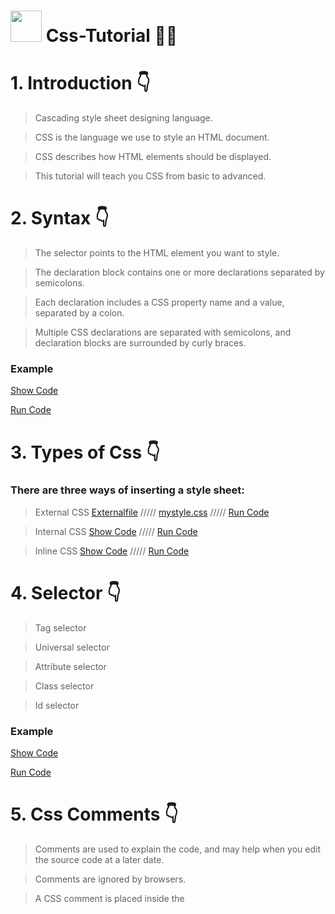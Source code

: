 # <img src="https://cdn-icons-png.flaticon.com/512/732/732190.png" width="50px"> Css-Tutorial 🧑‍🎓


# 1. Introduction 👇

>Cascading style sheet designing language.

>CSS is the language we use to style an HTML document.

>CSS describes how HTML elements should be displayed.

>This tutorial will teach you CSS from basic to advanced.

# 2. Syntax 👇

>The selector points to the HTML element you want to style.

>The declaration block contains one or more declarations separated by semicolons.

>Each declaration includes a CSS property name and a value, separated by a colon.

>Multiple CSS declarations are separated with semicolons, and declaration blocks are surrounded by curly braces.

### Example
<a href="https://github.com/codewithkunal404/CSS_Tutorial-Codewithkunal404/blob/main/syntax.html">Show Code</a>

<a href="https://codewithkunal404.github.io/CSS_Tutorial-Codewithkunal404/syntax.html">Run Code</a>




# 3. Types of Css 👇
### There are three ways of inserting a style sheet:

>External CSS 
<a href="https://github.com/codewithkunal404/css-tutorial/blob/main/External.html">Externalfile</a>
/////
<a href="https://github.com/codewithkunal404/css-tutorial/blob/main/mystyle.css">mystyle.css</a>
/////
<a href="https://codewithkunal404.github.io/css-tutorial/External.html">Run Code</a>


>Internal CSS <a href="https://github.com/codewithkunal404/css-tutorial/blob/main/internal.html">Show Code</a>
/////
<a href="https://codewithkunal404.github.io/css-tutorial/internal.html">Run Code</a>


>Inline CSS
<a href="https://github.com/codewithkunal404/css-tutorial/blob/main/inline.html">Show Code</a>
/////
<a href="https://codewithkunal404.github.io/css-tutorial/inline.html">Run Code</a>





# 4. Selector 👇

>Tag selector 

>Universal selector

>Attribute selector

>Class selector

>Id selector

### Example
<a href="https://github.com/codewithkunal404/css-tutorial/blob/main/selector.html">Show Code</a>

<a href="https://codewithkunal404.github.io/css-tutorial/selector.html">Run Code</a>





# 5. Css Comments 👇
>Comments are used to explain the code, and may help when you edit the source code at a later date.

>Comments are ignored by browsers.

>A CSS comment is placed inside the <style> element, and starts with /* and ends with */:
 
### Example
<a href="https://github.com/codewithkunal404/css-tutorial/blob/main/comment.html">Show Code</a>

<a href="https://codewithkunal404.github.io/css-tutorial/comment.html">Run Code</a>

 
 

# 6. Css Text 👇
 
### CSS has a lot of properties for formatting text:--->

### Text Color
 
  > color
 
  > background-color
 
 <br>

 
#### Example
<a href="https://github.com/codewithkunal404/css-tutorial/blob/main/css-text.html">Show Code</a>

<a href="https://codewithkunal404.github.io/css-tutorial/css-text.html">Run Code</a>
 
 <br>
 
### Text Spacing
 
 
> text-indent
 
> letter-spacing
 
> line-height
 
> word-spacing
 
> white-space

  <br>
 

#### Example
<a href="https://github.com/codewithkunal404/css-tutorial/blob/main/css-text.html">Show Code</a>

<a href="https://codewithkunal404.github.io/css-tutorial/css-text.html">Run Code</a>
 
 <br>
 


### Text shadow
 
> Text Shadow
 
  <br>
 
#### Example
<a href="https://github.com/codewithkunal404/css-tutorial/blob/main/css-text.html">Show Code</a>

<a href="https://codewithkunal404.github.io/css-tutorial/css-text.html">Run Code</a>
 
 <br>
 
### Text Decoration
 
> text-decoration-line
 
> text-decoration-color
 
> text-decoration-style
 
> text-decoration-thickness
 
> text-decoration
 
  <br>
 
 
#### Example
<a href="https://github.com/codewithkunal404/css-tutorial/blob/main/css-text.html">Show Code</a>

<a href="https://codewithkunal404.github.io/css-tutorial/css-text.html">Run Code</a>
 
 <br>

### Text Transformation
 
 > text-transform
 
<br>
 
 
#### Example
<a href="https://github.com/codewithkunal404/css-tutorial/blob/main/css-text.html">Show Code</a>

<a href="https://codewithkunal404.github.io/css-tutorial/css-text.html">Run Code</a>
 
 <br>
 
 
 ### Text Alignment
 
> text-align
 
> text-align-last
 
> direction
 
> unicode-bidi
 
> vertical-align
 
 
 <br>
 
 
#### Example
<a href="https://github.com/codewithkunal404/css-tutorial/blob/main/css-text.html">Show Code</a>

<a href="https://codewithkunal404.github.io/css-tutorial/css-text.html">Run Code</a>
 
 <br>
 
 
 # 5. Css Colors 👇
### Colors are specified using predefined color names, or RGB, HEX, HSL, RGBA, HSLA values.:--->

 > colors link: <a href="https://coolors.co/">Css colors</a>
 
 >css-colorname
 
 >css-border-color
 
 >css-text-color
 
 >css-background-color
 
 >css-colors-values
 

 ### Example
<a href="https://github.com/codewithkunal404/css-tutorial/blob/main/colors.html">Show Code</a>

<a href="https://codewithkunal404.github.io/css-tutorial/colors.html">Run Code</a>


 # 6. Css Fonts 👇
 
 ><a href="https://fonts.google.com/">Google fonts</a>
 
 >font-size
 
 >font-weight
 
 >font-family
 
 >font-style
 
 >font
 
  ### Example
<a href="https://github.com/codewithkunal404/css-tutorial/blob/main/font.html">Show Code</a>

<a href="https://codewithkunal404.github.io/css-tutorial/font.html">Run Code</a>

 

 # 7. Css Background 👇
 

 ><a href="https://www.pexels.com/">pixel</a> ///// <a href="https://pixabay.com/">pixelbay</a>
 
>background	
<a href="https://github.com/codewithkunal404/css-tutorial/blob/main/background.html">Show Code</a>//////<a href="https://codewithkunal404.github.io/css-tutorial/background.html">Run Code</a>
 
>background-attachment	
 <a href="https://github.com/codewithkunal404/css-tutorial/blob/main/background-attach.html">Show Code</a>//////<a href="https://codewithkunal404.github.io/css-tutorial/background-attach.html">Run Code</a>
 
>background-clip	
<a href="https://github.com/codewithkunal404/css-tutorial/blob/main/background-clip.html">Show Code</a>//////<a href="https://codewithkunal404.github.io/css-tutorial/background-clip.html">Run Code</a>
 
 
>background-color <a href="https://github.com/codewithkunal404/css-tutorial/blob/main/background-color.html">Show Code</a>//////<a href="https://codewithkunal404.github.io/css-tutorial/background-color.html">Run Code</a>
 
>background-image	
<a href="https://github.com/codewithkunal404/css-tutorial/blob/main/background-image.html">Show Code</a>//////<a href="https://codewithkunal404.github.io/css-tutorial/background-image.html">Run Code</a>
 
>background-origin	 
<a href="https://github.com/codewithkunal404/css-tutorial/blob/main/background-origin.html">Show Code</a>//////<a href="https://codewithkunal404.github.io/css-tutorial/background-origin.html">Run Code</a>
 
>background-position 
<a href="https://github.com/codewithkunal404/css-tutorial/blob/main/background-position.html">Show Code</a>//////<a href="https://codewithkunal404.github.io/css-tutorial/background-position.html">Run Code</a>
 
 
>background-repeat
<a href="https://github.com/codewithkunal404/css-tutorial/blob/main/background-repeat.html">Show Code</a>//////<a href="https://codewithkunal404.github.io/css-tutorial/background-repeat.html">Run Code</a>
 
>background-size	
<a href="https://github.com/codewithkunal404/css-tutorial/blob/main/background-size.html">Show Code</a>//////<a href="https://codewithkunal404.github.io/css-tutorial/background-size.html">Run Code</a>

 
